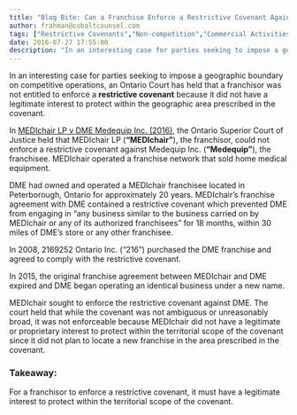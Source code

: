 ```yaml
---
title: "Blog Bite: Can a Franchise Enforce a Restrictive Covenant Against Its Competitors?"
author: frahman@cobaltcounsel.com
tags: ["Restrictive Covenants","Non-competition","Commercial Activities","Franchise","frahman"]
date: 2016-07-27 17:55:00
description: "In an interesting case for parties seeking to impose a geographic boundary on competitive operations, an Ontario Court has held that a franchisor was not entitled to enforce a restrictive covenant because it did not have a legitimate interest to protect within the geographic area prescribed in the covenant."
---
```




In an interesting case for parties seeking to impose a geographic boundary on competitive operations, an Ontario Court has held that a franchisor was not entitled to enforce a **restrictive covenant** because it did not have a legitimate interest to protect within the geographic area prescribed in the covenant.

In [MEDIchair LP v DME Medequip Inc. (2016)](http://www.canlii.org/en/on/onca/doc/2016/2016onca168/2016onca168.html?autocompleteStr=medich&amp;autocompletePos=5), the Ontario Superior Court of Justice held that MEDIchair LP (**“MEDIchair”**), the franchisor, could not enforce a restrictive covenant against Medequip Inc. (**“Medequip”**), the franchisee. MEDIchair operated a franchise network that sold home medical equipment.

DME had owned and operated a MEDIchair franchisee located in Peterborough, Ontario for approximately 20 years. MEDIchair’s franchise agreement with DME contained a restrictive covenant which prevented DME from engaging in “any business similar to the business carried on by MEDIchair or any of its authorized franchisees” for 18 months, within 30 miles of DME’s store or any other franchisee.

In 2008, 2169252 Ontario Inc. (“216”) purchased the DME franchise and agreed to comply with the restrictive covenant.

In 2015, the original franchise agreement between MEDIchair and DME expired and DME began operating an identical business under a new name.

MEDIchair sought to enforce the restrictive covenant against DME. The court held that while the covenant was not ambiguous or unreasonably broad, it was not enforceable because MEDIchair did not have a legitimate or proprietary interest to protect within the territorial scope of the covenant since it did not plan to locate a new franchise in the area prescribed in the covenant.

### Takeaway:

For a franchisor to enforce a restrictive covenant, it must have a legitimate interest to protect within the territorial scope of the covenant.
